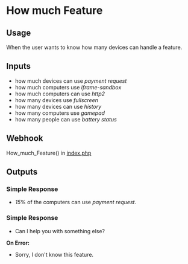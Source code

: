 # How much Feature
## Usage
When the user wants to know how many devices can handle a feature.
## Inputs
* how much devices can use _payment request_
* how much computers use _iframe-sandbox_
* how much computers can use _http2_
* how many devices use _fullscreen_
* how many devices can use _history_
* how many computers use _gamepad_
* how many people can use _battery status_
## Webhook
How_much_Feature() in [index.php](../index.php)
## Outputs
### Simple Response
* _15_% of the computers can use _payment request_.
### Simple Response
* Can I help you with something else?


**On Error:**

* Sorry, I don't know this feature.